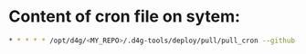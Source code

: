 # Content of cron file on sytem:


```bash
* * * * * /opt/d4g/<MY_REPO>/.d4g-tools/deploy/pull/pull_cron --github-token=<REDACTED> --repository-name=dataforgoodfr/<MY_REPO> --branch=dev >> /tmp/log/pull_cron.log 2>&1
```
